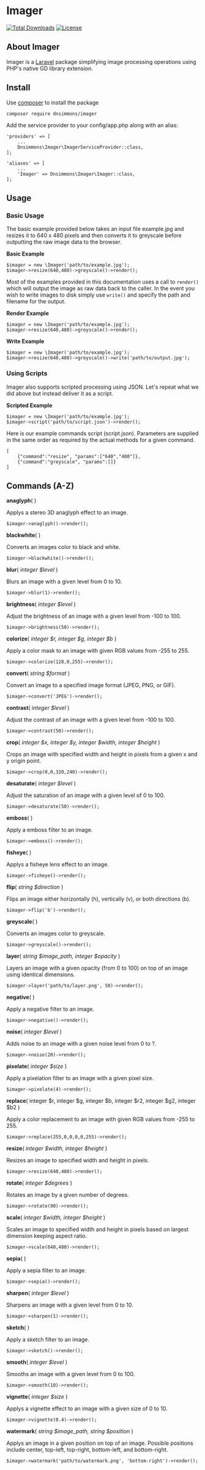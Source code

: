 # Imager

[![Total Downloads](https://poser.pugx.org/dnsimmons/imager/downloads)](https://packagist.org/packages/dnsimmons/imager)
[![License](https://poser.pugx.org/dnsimmons/imager/license)](https://packagist.org/packages/dnsimmons/imager)

## About Imager

Imager is a [Laravel](http://laravel.com) package simplifying image processing operations using PHP's native GD library extension.

## Install

Use [composer](http://getcomposer.org) to install the package

	composer require dnsimmons/imager

Add the service provider to your config/app.php along with an alias:

    'providers' => [
		...
        Dnsimmons\Imager\ImagerServiceProvider::class,
	];

    'aliases' => [
		...
	    'Imager' => Dnsimmons\Imager\Imager::class,	
	];

## Usage

### Basic Usage

The basic example provided below takes an input file example.jpg and resizes it to 640 x 480 pixels and then converts it to greyscale before outputting the raw image data to the browser.

**Basic Example**

	$imager = new \Imager('path/to/example.jpg');
	$imager->resize(640,480)->greyscale()->render();


Most of the examples provided in this documentation uses a call to `render()` which will output the image as raw data back to the caller. In the event you wish to write images to disk simply use `write()` and specify the path and filename for the output.

**Render Example**

	$imager = new \Imager('path/to/example.jpg');
	$imager->resize(640,480)->greyscale()->render();

**Write Example**

	$imager = new \Imager('path/to/example.jpg');
	$imager->resize(640,480)->greyscale()->write('path/to/output.jpg');

### Using Scripts

Imager also supports scripted processing using JSON. Let's repeat what we did above but instead deliver it as a script.

**Scripted Example**

	$imager = new \Imager('path/to/example.jpg');
	$imager->script('path/to/script.json')->render();

Here is our example commands script (script.json). Parameters are supplied in the same order as required by the actual methods for a given command.

	[
		{"command":"resize", "params":["640","480"]},
		{"command":"greyscale", "params":[]}
	]

## Commands (A-Z)

**anaglyph**( )

Applys a stereo 3D anaglyph effect to an image.

	$imager->anaglyph()->render();


**blackwhite**( )

Converts an images color to black and white.

	$imager->blackwhite()->render();

**blur**( *integer $level* )

Blurs an image with a given level from 0 to 10.

	$imager->blur(1)->render();

**brightness**( *integer $level* )

Adjust the brightness of an image with a given level from -100 to 100.

	$imager->brightness(50)->render();





**colorize**( *integer $r, integer $g, integer $b* )

Apply a color mask to an image with given RGB values from -255 to 255.

	$imager->colorize(128,0,255)->render();

**convert**( *string $format* )

Convert an image to a specified image format (JPEG, PNG, or GIF).

	$imager->convert('JPEG')->render();

**contrast**( *integer $level* )

Adjust the contrast of an image with a given level from -100 to 100.

	$imager->contrast(50)->render();

**crop**( *integer $x, integer $y, integer $width, integer $height* )

Crops an image with specified width and height in pixels from a given x and y origin point.

	$imager->crop(0,0,320,240)->render();


**desaturate**( *integer $level* )

Adjust the saturation of an image with a given level of 0 to 100.

	$imager->desaturate(50)->render();


**emboss**( )

Apply a emboss filter to an image.

	$imager->emboss()->render();

**fisheye**( )

Applys a fisheye lens effect to an image.

	$imager->fisheye()->render();

**flip**( *string $direction* )

Flips an image either horizontally (h), vertically (v), or both directions (b).

	$imager->flip('b')->render();

**greyscale**( )

Converts an images color to greyscale.

	$imager->greyscale()->render();

**layer**( *string $image_path, integer $opacity* )

Layers an image with a given opacity (from 0 to 100) on top of an image using identical dimensions.

	$imager->layer('path/to/layer.png', 50)->render();

**negative**( )

Apply a negative filter to an image.

	$imager->negative()->render();


**noise**( *integer $level* )

Adds noise to an image with a given noise level from 0 to ?.

	$imager->noise(20)->render();

**pixelate**( *integer $size* )

Apply a pixelation filter to an image with a given pixel size.

	$imager->pixelate(4)->render();

**replace**( integer $r, integer $g, integer $b, integer $r2, integer $g2, integer $b2 )

Apply a color replacement to an image with given RGB values from -255 to 255.

	$imager->replace(255,0,0,0,0,255)->render();

**resize**( *integer $width, integer $height* )

Resizes an image to specified width and height in pixels.

	$imager->resize(640,480)->render();

**rotate**( *integer $degrees* )

Rotates an image by a given number of degrees.

	$imager->rotate(90)->render();

**scale**( *integer $width, integer $height* )

Scales an image to specified width and height in pixels based on largest dimension keeping aspect ratio.

	$imager->scale(640,480)->render();

**sepia**( )

Apply a sepia filter to an image.

	$imager->sepia()->render();

**sharpen**( *integer $level* )

Sharpens an image with a given level from 0 to 10.

	$imager->sharpen(1)->render();

**sketch**( )

Apply a sketch filter to an image.

	$imager->sketch()->render();

**smooth**( *integer $level* )

Smooths an image with a given level from 0 to 100.

	$imager->smooth(10)->render();

**vignette**( *integer $size* )

Applys a vignette effect to an image with a given size of 0 to 10.

	$imager->vignette(0.4)->render();

**watermark**( *string $image_path, string $position* )

Applys an image in a given position on top of an image. Possible positions include center, top-left, top-right, bottom-left, and bottom-right.

	$imager->watermark('path/to/watermark.png', 'bottom-right')->render();

